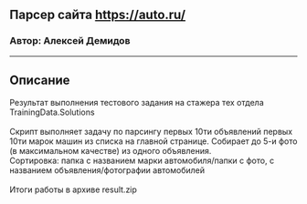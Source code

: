 ## Парсер сайта https://auto.ru/
### Автор: Алексей Демидов

---

## Описание
Результат выполнения тестового задания на стажера тех отдела TrainingData.Solutions<br>
<br>
Скрипт выполняет задачу по парсингу первых 10ти объявлений первых 10ти марок машин из списка на главной странице.
Собирает до 5-и фото (в максимальном качестве) из одного объявления.<br>
Сортировка: папка с названием марки автомобиля/папки с фото, с названием объявления/фотографии автомобилей<br><br>
Итоги работы в архиве result.zip


